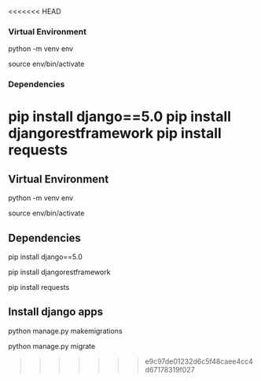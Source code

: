 <<<<<<< HEAD
### Virtual Environment

python -m venv env

source env/bin/activate

### Dependencies

pip install django==5.0
pip install djangorestframework
pip install requests
=======
## Virtual Environment

python -m venv env

source env/bin/activate

## Dependencies

pip install django==5.0

pip install djangorestframework

pip install requests

## Install django apps

python manage.py makemigrations

python manage.py migrate
>>>>>>> e9c97de01232d6c5f48caee4cc4d67178319f027

